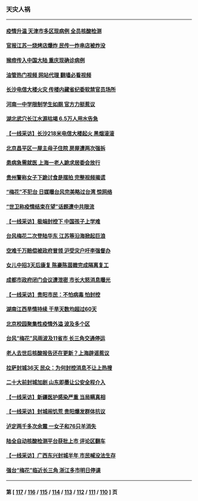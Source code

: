### 天灾人祸
---
#### [疫情升温 天津市多区现病例 全员核酸检测](../../pages/ncid280/n13827063.md?09171645) 
#### [官报江苏一烧烤店爆炸 民传一炸串店被炸没](../../pages/ncid280/n13827054.md?09171645) 
#### [猴痘传入中国大陆 重庆现确诊病例](../../pages/ncid280/n13826964.md?09171645) 
#### [油管热门视频 网站代理 翻墙必看视频](http://209.222.30.114:81/youtube.html?09171645)
#### [长沙电信大楼火灾 传楼内藏省纪委软禁官员场所](../../pages/ncid280/n13826830.md?09171645) 
#### [河南一中学限制学生如厕 官方力挺惹议](../../pages/ncid280/n13826501.md?09171645) 
#### [湖北武穴长江水源枯竭 6.5万人用水告急](../../pages/ncid280/n13826446.md?09171645) 
#### [【一线采访】长沙218米电信大楼起火 黑烟滚滚](../../pages/ncid280/n13826437.md?09171645) 
#### [北京昌平区一屋主母子住院 房屋遭两次强拆](../../pages/ncid280/n13826388.md?09171645) 
#### [患病急需就医 上海一老人跪求居委会放行](../../pages/ncid280/n13826296.md?09171645) 
#### [贵州警称女子下跪讨食是摆拍 完整视频揭谎](../../pages/ncid280/n13826144.md?09171645) 
#### [“梅花”不犯台 日媒曝台风完美略过台湾 惊网络](../../pages/ncid280/n13825685.md?09171645) 
#### [“世卫称疫情结束在望”话题遭中共限流](../../pages/ncid280/n13825789.md?09171645) 
#### [【一线采访】极端封控下 中国孩子上学难](../../pages/ncid280/n13825645.md?09171645) 
#### [台风梅花二次登陆华东 江苏等沿海掀起巨浪](../../pages/ncid280/n13825356.md?09171645) 
#### [空难千万赔偿被政府冒领 沪受灾户吁李强督办](../../pages/ncid280/n13824933.md?09171645) 
#### [女儿中招3天后康复 陈豪陈茵媺完成隔离复工](../../pages/ncid280/n13825212.md?09171645) 
#### [成都市政府闭门会议遭泄密 市长大怒消息曝光](../../pages/ncid280/n13825158.md?09171645) 
#### [【一线采访】贵阳市民：不怕病毒 怕封控](../../pages/ncid280/n13824806.md?09171645) 
#### [湖南江西旱情持续 干旱天数均超过60天](../../pages/ncid280/n13824875.md?09171645) 
#### [北京校园聚集性疫情外溢 波及多个区](../../pages/ncid280/n13824535.md?09171645) 
#### [台风“梅花”风雨波及11省市 长三角交通停运](../../pages/ncid280/n13824511.md?09171645) 
#### [老人去世后核酸报告还在更新？上海辟谣惹议](../../pages/ncid280/n13824106.md?09171645) 
#### [拉萨封城36天 民众：为何封控消息不让上热搜](../../pages/ncid280/n13824404.md?09171645) 
#### [二十大前封城加剧 山东即墨让公安全程介入](../../pages/ncid280/n13824364.md?09171645) 
#### [【一线采访】新疆医护感染严重 当局瞒真相](../../pages/ncid280/n13823954.md?09171645) 
#### [【一线采访】封城闹饥荒 贵阳爆发群体抗议](../../pages/ncid280/n13824007.md?09171645) 
#### [泸定两千多次余震 一女子和76只羊消失](../../pages/ncid280/n13824005.md?09171645) 
#### [陆全自动核酸检测平台获批上市 评论区翻车](../../pages/ncid280/n13823962.md?09171645) 
#### [【一线采访】广西东兴封城半年 市民喊没法生存](../../pages/ncid280/n13823902.md?09171645) 
#### [强台“梅花”临近长三角 浙江多市明日停课](../../pages/ncid280/n13823686.md?09171645) 

---
#### 第 [ [117](./117.md?09171645) / [116](./116.md?09171645) / [115](./115.md?09171645) / [114](./114.md?09171645) / [113](./113.md?09171645) / [112](./112.md?09171645) / [111](./111.md?09171645) / [110](./110.md?09171645) ] 页
